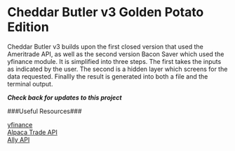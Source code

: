 # Cheddar Butler v3 Golden Potato Edition

Cheddar Butler v3 builds upon the first closed version that used the Ameritrade API,
as well as the second version Bacon Saver which used the yfinance module. It is 
simplified into three steps. The first takes the inputs as indicated by
the user. The second is a hidden layer which screens for the data requested. Finallly
the result is generated into both a file and the terminal output. 

***Check back for updates to this project***

###Useful Resources###

[yfinance](https://pypi.org/project/yfinance/)<br>
[Alpaca Trade API](https://github.com/alpacahq/alpaca-trade-api-python)<br>
[Ally API](https://www.ally.com/api/invest/documentation/getting-started/)<br>
